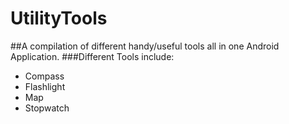 # UtilityTools

##A compilation of different handy/useful tools all in one Android Application.
###Different Tools include:
* Compass
* Flashlight
* Map
* Stopwatch
